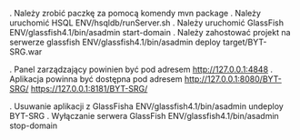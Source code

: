 . Należy zrobić paczkę za pomocą komendy
mvn package
. Należy uruchomić HSQL
ENV/hsqldb/runServer.sh
. Należy uruchomić GlassFish
ENV/glassfish4.1/bin/asadmin start-domain
. Należy zahostować projekt na serwerze glassfish
ENV/glassfish4.1/bin/asadmin deploy target/BYT-SRG.war

. Panel zarządzający powinien być pod adresem
http://127.0.0.1:4848
. Aplikacja powinna być dostępna pod adresem
http://127.0.0.1:8080/BYT-SRG/
https://127.0.0.1:8181/BYT-SRG/

. Usuwanie aplikacji z GlassFisha 
ENV/glassfish4.1/bin/asadmin undeploy BYT-SRG
. Wyłączanie serwera GlassFish
ENV/glassfish4.1/bin/asadmin stop-domain
